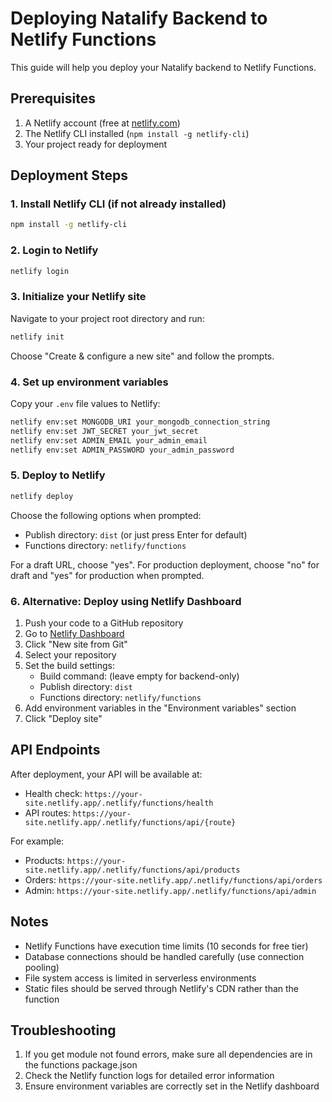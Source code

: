 # Deploying Natalify Backend to Netlify Functions

This guide will help you deploy your Natalify backend to Netlify Functions.

## Prerequisites

1. A Netlify account (free at [netlify.com](https://netlify.com))
2. The Netlify CLI installed (`npm install -g netlify-cli`)
3. Your project ready for deployment

## Deployment Steps

### 1. Install Netlify CLI (if not already installed)
```bash
npm install -g netlify-cli
```

### 2. Login to Netlify
```bash
netlify login
```

### 3. Initialize your Netlify site
Navigate to your project root directory and run:
```bash
netlify init
```

Choose "Create & configure a new site" and follow the prompts.

### 4. Set up environment variables
Copy your `.env` file values to Netlify:
```bash
netlify env:set MONGODB_URI your_mongodb_connection_string
netlify env:set JWT_SECRET your_jwt_secret
netlify env:set ADMIN_EMAIL your_admin_email
netlify env:set ADMIN_PASSWORD your_admin_password
```

### 5. Deploy to Netlify
```bash
netlify deploy
```

Choose the following options when prompted:
- Publish directory: `dist` (or just press Enter for default)
- Functions directory: `netlify/functions`

For a draft URL, choose "yes". For production deployment, choose "no" for draft and "yes" for production when prompted.

### 6. Alternative: Deploy using Netlify Dashboard

1. Push your code to a GitHub repository
2. Go to [Netlify Dashboard](https://app.netlify.com/)
3. Click "New site from Git"
4. Select your repository
5. Set the build settings:
   - Build command: (leave empty for backend-only)
   - Publish directory: `dist`
   - Functions directory: `netlify/functions`
6. Add environment variables in the "Environment variables" section
7. Click "Deploy site"

## API Endpoints

After deployment, your API will be available at:
- Health check: `https://your-site.netlify.app/.netlify/functions/health`
- API routes: `https://your-site.netlify.app/.netlify/functions/api/{route}`

For example:
- Products: `https://your-site.netlify.app/.netlify/functions/api/products`
- Orders: `https://your-site.netlify.app/.netlify/functions/api/orders`
- Admin: `https://your-site.netlify.app/.netlify/functions/api/admin`

## Notes

- Netlify Functions have execution time limits (10 seconds for free tier)
- Database connections should be handled carefully (use connection pooling)
- File system access is limited in serverless environments
- Static files should be served through Netlify's CDN rather than the function

## Troubleshooting

1. If you get module not found errors, make sure all dependencies are in the functions package.json
2. Check the Netlify function logs for detailed error information
3. Ensure environment variables are correctly set in the Netlify dashboard